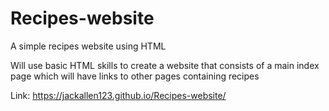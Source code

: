 # Recipes-website
A simple recipes website using HTML

Will use basic HTML skills to create a website
that consists of a main index page which will have
links to other pages containing recipes

Link: https://jackallen123.github.io/Recipes-website/
